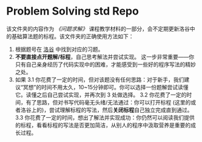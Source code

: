 # Problem Solving std Repo

该文件夹的内容作为 *《问题求解》* 课程教学材料的一部分，会不定期更新洛谷中的基础算法题的标程。该文件夹的正确使用方法如下：

1. 根据题号在 [洛谷](www.luogu.com.cn) 中找到对应的习题。
2. **不要直接点开题解/标程**，自己思考解法并尝试实现。
  这一步非常重要——你只有自己亲身经历了代码实现中的困难，才能感受到一些好的程序写法的精妙之处。
3. 如果
   3.1 你花费了一定的时间，但对该题没有任何思路：对于新手，我们建议“冥想”的时间不用太久，10~15分钟即可。你可以选择一份题解尝试读懂它。读懂之后自己尝试实现，并再次到 3 处做选择。
   3.2 你花费了一定的时间，有了思路，但对书写代码毫无头绪/无法通过：你可以打开标程 (这里的或者洛谷上的)，尝试理解标程的写法，然后**关闭标程**自己独立完成直到通过。
   3.3 你花费了一定的时间，想出了解法并实现成功：你仍然可以阅读我们提供的标程，看看标程的写法是否更加简洁，从别人的程序中汲取营养是重要的成长过程。